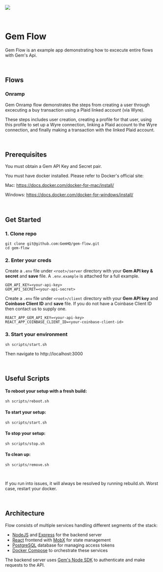 ![](flow-demo-1.gif)

<br/>

# Gem Flow

Gem Flow is an example app demonstrating how to excecute entire flows with Gem's Api.

<br/>

## Flows

### Onramp

Gem Onramp flow demonstrates the steps from creating a user through excecuting a buy transaction using a Plaid linked account (via Wyre). 

These steps includes user creation, creating a profile for that user, using this profile to set up a Wyre connection, linking a Plaid account to the Wyre connection, and finally making a transaction with the linked Plaid account. 

<br/>

## Prerequisites

You must obtain a Gem API Key and Secret pair.

You must have docker installed. Please refer to Docker's official site:

Mac: https://docs.docker.com/docker-for-mac/install/

Windows: https://docs.docker.com/docker-for-windows/install/

<br/>

## **Get Started**
### 1. **Clone repo**
```
git clone git@github.com:GemHQ/gem-flow.git
cd gem-flow
```

### 2. **Enter your creds**

Create a `.env` file under `<root>/server` directory with your **Gem API key & secret** and **save** file. A `.env.example` is attached for a full example.

```
GEM_API_KEY=<your-api-key>
GEM_API_SECRET=<your-api-secret>
```

Create a `.env` file under `<root>/client` directory with your **Gem API key** and **Coinbase Client ID** and **save** file. If you do not have a Coinbase Client ID then contact us to supply one.

```
REACT_APP_GEM_API_KEY=<your-api-key>
REACT_APP_COINBASE_CLIENT_ID=<your-coinbase-client-id>
```

### 3. **Start your environment**
```
sh scripts/start.sh
```
Then navigate to http://localhost:3000

<br/>

## **Useful Scripts**

#### **To reboot your setup with a fresh build:**
```
sh scripts/reboot.sh
```
#### **To start your setup:**
```
sh scripts/start.sh
```
#### **To stop your setup:**
```
sh scripts/stop.sh
```
#### **To clean up:**
```
sh scripts/remove.sh
```

<br/>

If you run into issues, it will always be resolved by running rebuild.sh.
Worst case, restart your docker.

<br/>

## Architecture

Flow consists of multiple services handling different segments of the stack:

- [NodeJS](https://nodejs.org/en/) and [Express](https://expressjs.com/) for the backend server
- [React](https://reactjs.org/) frontend with [MobX](https://mobx.js.org/README.html) for state management
- [PostgreSQL](https://www.postgresql.org/) database for managing access tokens
- [Docker Compose](https://docs.docker.com/compose/) to orchestrate these services

The backend server uses [Gem's Node SDK](https://github.com/GemHQ/gem-node) to authenticate and make requests to the API.

